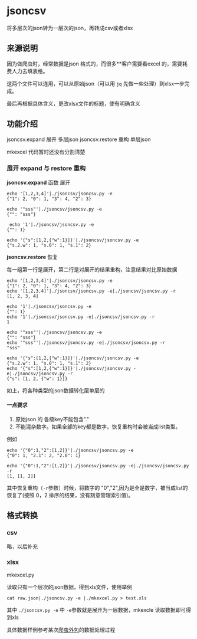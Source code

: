 # jsoncsv
将多层次的json转为一层次的json，再转成csv或者xlsx


## 来源说明
因为做爬虫时，经常数据是json 格式的，而很多**客户需要看excel 的，需要耗费人力去填表格。

这两个文件可以连用，可以从原始json（可以用 `jq` 先做一些处理）到xlsx一步完成。

最后再根据具体含义，更改xlsx文件的标题，使有明确含义

## 功能介绍

jsoncsv.expand 展开 多层json
jsoncsv.restore 重构 单层json

mkexcel 代码暂时还没有分割清楚


### 展开 expand 与 restore 重构
 **jsoncsv.expand** 函数 展开

```
echo '[1,2,3,4]'|./jsoncsv/jsoncsv.py -e 
{"1": 2, "0": 1, "3": 4, "2": 3}

echo '"sss"'|./jsoncsv/jsoncsv.py -e    
{"": "sss"}

 echo '1'|./jsoncsv/jsoncsv.py -e
{"": 1}

echo '{"s":[1,2,{"w":1}]}'|./jsoncsv/jsoncsv.py -e
{"s.2.w": 1, "s.0": 1, "s.1": 2}

```  

**jsoncsv.restore** 恢复

每一组第一行是展开，第二行是对展开的结果重构，注意结果对比原始数据

```
echo '[1,2,3,4]'|./jsoncsv/jsoncsv.py -e                            
{"1": 2, "0": 1, "3": 4, "2": 3}
echo '[1,2,3,4]'|./jsoncsv/jsoncsv.py -e|./jsoncsv/jsoncsv.py -r
[1, 2, 3, 4]

echo '1'|./jsoncsv/jsoncsv.py -e                                    
{"": 1}
echo '1'|./jsoncsv/jsoncsv.py -e|./jsoncsv/jsoncsv.py -r
1

echo '"sss"'|./jsoncsv/jsoncsv.py -e                        
{"": "sss"}
echo '"sss"'|./jsoncsv/jsoncsv.py -e|./jsoncsv/jsoncsv.py -r
"sss"

echo '{"s":[1,2,{"w":1}]}'|./jsoncsv/jsoncsv.py -e                      
{"s.2.w": 1, "s.0": 1, "s.1": 2}
echo '{"s":[1,2,{"w":1}]}'|./jsoncsv/jsoncsv.py -e|./jsoncsv/jsoncsv.py -r
{"s": [1, 2, {"w": 1}]}

```


如上，将各种类型的json数据转化层单层的 
####  一点要求
1. 原始json 的 各级key不能包含"."
2. 不能混杂数字。如果全部的key都是数字，恢复重构时会被当成list类型。

例如

```
echo '{"0":1,"2":[1,2]}'|./jsoncsv/jsoncsv.py -e
{"0": 1, "2.1": 2, "2.0": 1}

echo '{"0":1,"2":[1,2]}'|./jsoncsv/jsoncsv.py -e|./jsoncsv/jsoncsv.py -r
[1, [1, 2]]
```
其中恢复重构（`-r`参数）时候，将数字的 "0","2",因为是全是数字，被当成list的恢复了(按照 0，2 排序的结果，没有刻意管理索引值)。


## 格式转换

### csv

  略，以后补充

### xlsx

 mkexcel.py 
 
 读取只有一个层次的json数据，得到xls文件，使用举例
 
 ```
 cat raw.json|./jsoncsv.py -e |./mkexcel.py > test.xls
 ```
 
 其中 `./jsoncsv.py -e` 中 `-e`参数就是展开为一层数据，mkexcle 读取数据即可得到xls
 
 具体数据样例参考某次[爬虫外包](https://github.com/alingse/crawler/tree/master/projects/sfda.gov)的数据处理过程
 
 
 
